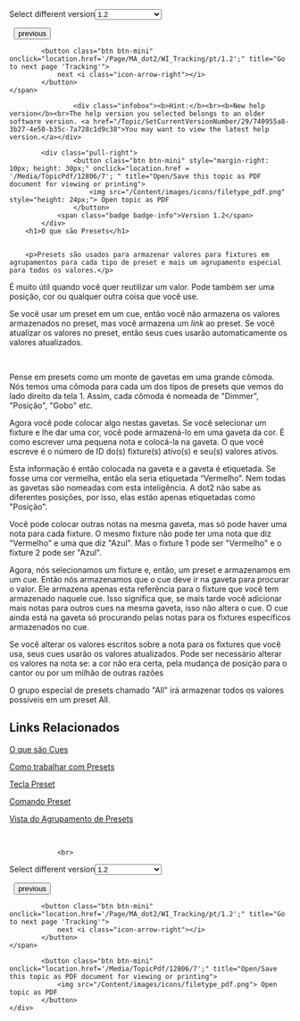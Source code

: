 
<div class="topic-navigation">

<div class="pull-right">
	<span class="pull-left">


<div class="pull-left">
<form action="/Topic/SetCurrentVersionNumber" class="form-inline" id="frmTagSelector" method="post">	<span class="form-mini">
		<div class="input-prepend"><span class="add-on">Select different version</span><select autocomplete="off" id="versionNumberId" name="versionNumberId" onchange="$(this).closest('#frmTagSelector').submit();" style="width: 120px;"><option value="">- latest -</option>
<option value="3">1.1</option>
<option selected="selected" value="7">1.2</option>
<option value="12">1.3</option>
<option value="16">1.5</option>
<option value="29">1.9</option>
</select></div>
		<input data-val="true" data-val-number="The field Int32 must be a number." data-val-required="The Int32 field is required." id="ProductId" name="ProductId" type="hidden" value="7">
		<input id="CurrentGuid" name="CurrentGuid" type="hidden" value="740955a8-3b27-4e50-b35c-7a728c1d9c38">
	</span>
</form></div>&nbsp;	</span>
	<span class="pull-right" style="white-space: nowrap;">
			<button class="btn btn-mini" onclick="location.href='/Page/MA_dot2/WI_Groups/pt/1.2'; " title="Go to previous page 'Groups'">
				<i class="icon-arrow-left"></i> previous
			</button>

			<button class="btn btn-mini" onclick="location.href='/Page/MA_dot2/WI_Tracking/pt/1.2';" title="Go to next page 'Tracking'">
				next <i class="icon-arrow-right"></i> 
			</button>
	</span>
</div>
<div class="clear-fix" style="margin-bottom: 10px"></div>
</div>

					<div class="infobox"><b>Hint:</b><br><b>New help version</b><br>The help version you selected belongs to an older software version. <a href="/Topic/SetCurrentVersionNumber/29/740955a8-3b27-4e50-b35c-7a728c1d9c38">You may want to view the latest help version.</a></div>

			<div class="pull-right">
					<button class="btn btn-mini" style="margin-right: 10px; height: 30px;" onclick="location.href = '/Media/TopicPdf/12806/7'; " title="Open/Save this topic as PDF document for viewing or printing">
						<img src="/Content/images/icons/filetype_pdf.png" style="height: 24px;"> Open topic as PDF
					</button>
				<span class="badge badge-info">Version 1.2</span>
			</div>
		<h1>O que são Presets</h1>


		<p>Presets são usados para armazenar valores para fixtures em agrupamentos para cada tipo de preset e mais um agrupamento especial para todos os valores.</p>

<p>É muito útil quando você quer reutilizar um valor. Pode também ser uma posição, cor ou qualquer outra coisa que você use.</p>

<p>Se você usar um preset em um cue, então você não armazena os valores armazenados no preset, mas você armazena um<em> link</em>&nbsp;ao&nbsp;preset. Se você atualizar os valores no preset, então seus cues usarão automaticamente os valores atualizados.</p>

<p>&nbsp;</p>

<p>Pense em&nbsp;presets como um monte de gavetas em uma grande cômoda. Nós temos uma cômoda para cada um dos tipos de presets que vemos do lado direito da tela 1. Assim, cada cômoda é nomeada de "Dimmer", "Posição", "Gobo" etc.</p>

<p>Agora você pode colocar algo nestas gavetas. Se você selecionar um fixture e lhe dar uma cor, você pode armazená-lo em uma gaveta da cor. É como escrever uma pequena nota e colocá-la na gaveta. O que você escreve é o número de ID do(s) fixture(s) ativo(s) e seu(s) valores ativos.</p>

<p>Esta informação é então colocada na gaveta e a gaveta é etiquetada. Se fosse uma cor vermelha, então ela seria etiquetada “Vermelho”. Nem todas as gavetas são nomeadas com esta inteligência. A dot2 não sabe as diferentes posições, por isso, elas estão apenas etiquetadas como "Posição".</p>

<p>Você pode colocar outras notas na mesma gaveta, mas só pode haver uma nota para cada fixture. O mesmo fixture não pode ter uma nota que diz "Vermelho" e uma que diz "Azul". Mas o fixture 1 pode ser "Vermelho" e o fixture 2 pode ser "Azul".</p>

<p>Agora, nós selecionamos um fixture e, então, um preset e armazenamos em um cue. Então nós armazenamos que o cue deve ir na gaveta para procurar o valor. Ele armazena apenas esta referência para o fixture que você tem armazenado naquele cue. Isso significa que, se mais tarde você adicionar mais notas para outros cues na mesma gaveta, isso não altera o cue. O cue ainda está na gaveta só procurando pelas notas para os fixtures específicos armazenados no cue.</p>

<p>Se você alterar os valores escritos sobre a nota para os fixtures que você usa, seus cues usarão os valores atualizados. Pode ser necessário alterar os valores na nota se: a cor não era certa, pela mudança de posição para o cantor ou por um milhão de outras razões</p>

<p>O grupo especial de presets&nbsp;chamado&nbsp;"All" irá armazenar todos os valores possíveis em um preset&nbsp;All.</p>

<a name="toc_header_anchor_1" id="toc_header_anchor_1" class="topic-toc-item"></a><h2>Links Relacionados</h2>

<p><a href="/Topic/d0a671eb-91c4-45b5-bba6-aa5138f0e343">O que são Cues</a></p>

<p><a href="/Topic/1d3c4f8d-0d36-44da-9f6d-fa91f0db3024">Como trabalhar com Presets</a></p>

<p><a href="/Topic/c8e38ca3-4da4-4a62-b631-099908716e53">Tecla Preset</a></p>

<p><a href="/Topic/4e726532-88c5-4bb8-ac83-85baaa66e3f3">Comando Preset</a></p>

<p><a href="/Topic/c3fb198e-9577-4dae-981c-601829997529">Vista do Agrupamento de Presets</a></p>

<p>&nbsp;</p>


				<br>
<div class="topic-navigation">

<div class="pull-right">
	<span class="pull-left">


<div class="pull-left">
<form action="/Topic/SetCurrentVersionNumber" class="form-inline" id="frmTagSelector" method="post">	<span class="form-mini">
		<div class="input-prepend"><span class="add-on">Select different version</span><select autocomplete="off" id="versionNumberId" name="versionNumberId" onchange="$(this).closest('#frmTagSelector').submit();" style="width: 120px;"><option value="">- latest -</option>
<option value="3">1.1</option>
<option selected="selected" value="7">1.2</option>
<option value="12">1.3</option>
<option value="16">1.5</option>
<option value="29">1.9</option>
</select></div>
		<input data-val="true" data-val-number="The field Int32 must be a number." data-val-required="The Int32 field is required." id="ProductId" name="ProductId" type="hidden" value="7">
		<input id="CurrentGuid" name="CurrentGuid" type="hidden" value="740955a8-3b27-4e50-b35c-7a728c1d9c38">
	</span>
</form></div>&nbsp;	</span>
	<span class="pull-right" style="white-space: nowrap;">
			<button class="btn btn-mini" onclick="location.href='/Page/MA_dot2/WI_Groups/pt/1.2'; " title="Go to previous page 'Groups'">
				<i class="icon-arrow-left"></i> previous
			</button>

			<button class="btn btn-mini" onclick="location.href='/Page/MA_dot2/WI_Tracking/pt/1.2';" title="Go to next page 'Tracking'">
				next <i class="icon-arrow-right"></i> 
			</button>
	</span>
</div>
	<div class="clear-fix"></div>
	<div class="pull-right">
	
			<button class="btn btn-mini" onclick="location.href='/Media/TopicPdf/12806/7';" title="Open/Save this topic as PDF document for viewing or printing">
				<img src="/Content/images/icons/filetype_pdf.png"> Open topic as PDF
			</button>
	</div>
<div class="clear-fix" style="margin-bottom: 10px"></div>
</div>

	